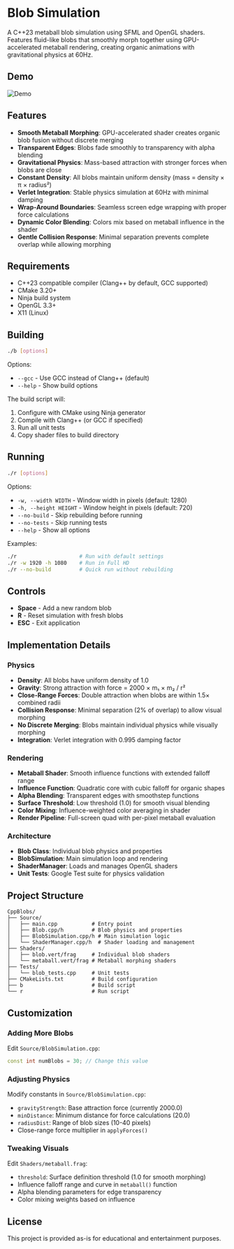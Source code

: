 # Blob Simulation

A C++23 metaball blob simulation using SFML and OpenGL shaders. Features fluid-like blobs that smoothly morph together using GPU-accelerated metaball rendering, creating organic animations with gravitational physics at 60Hz.

## Demo

![Demo](Resources/Demo1.gif)

## Features

- **Smooth Metaball Morphing**: GPU-accelerated shader creates organic blob fusion without discrete merging
- **Transparent Edges**: Blobs fade smoothly to transparency with alpha blending
- **Gravitational Physics**: Mass-based attraction with stronger forces when blobs are close
- **Constant Density**: All blobs maintain uniform density (mass = density × π × radius²)
- **Verlet Integration**: Stable physics simulation at 60Hz with minimal damping
- **Wrap-Around Boundaries**: Seamless screen edge wrapping with proper force calculations
- **Dynamic Color Blending**: Colors mix based on metaball influence in the shader
- **Gentle Collision Response**: Minimal separation prevents complete overlap while allowing morphing

## Requirements

- C++23 compatible compiler (Clang++ by default, GCC supported)
- CMake 3.20+
- Ninja build system
- OpenGL 3.3+
- X11 (Linux)

## Building

```bash
./b [options]
```

Options:
- `--gcc` - Use GCC instead of Clang++ (default)
- `--help` - Show build options

The build script will:
1. Configure with CMake using Ninja generator
2. Compile with Clang++ (or GCC if specified)
3. Run all unit tests
4. Copy shader files to build directory

## Running

```bash
./r [options]
```

Options:
- `-w, --width WIDTH` - Window width in pixels (default: 1280)
- `-h, --height HEIGHT` - Window height in pixels (default: 720)
- `--no-build` - Skip rebuilding before running
- `--no-tests` - Skip running tests
- `--help` - Show all options

Examples:
```bash
./r                    # Run with default settings
./r -w 1920 -h 1080    # Run in Full HD
./r --no-build         # Quick run without rebuilding
```

## Controls

- **Space** - Add a new random blob
- **R** - Reset simulation with fresh blobs
- **ESC** - Exit application

## Implementation Details

### Physics
- **Density**: All blobs have uniform density of 1.0
- **Gravity**: Strong attraction with force = 2000 × m₁ × m₂ / r²
- **Close-Range Forces**: Double attraction when blobs are within 1.5× combined radii
- **Collision Response**: Minimal separation (2% of overlap) to allow visual morphing
- **No Discrete Merging**: Blobs maintain individual physics while visually morphing
- **Integration**: Verlet integration with 0.995 damping factor

### Rendering
- **Metaball Shader**: Smooth influence functions with extended falloff range
- **Influence Function**: Quadratic core with cubic falloff for organic shapes
- **Alpha Blending**: Transparent edges with smoothstep functions
- **Surface Threshold**: Low threshold (1.0) for smooth visual blending
- **Color Mixing**: Influence-weighted color averaging in shader
- **Render Pipeline**: Full-screen quad with per-pixel metaball evaluation

### Architecture
- **Blob Class**: Individual blob physics and properties
- **BlobSimulation**: Main simulation loop and rendering
- **ShaderManager**: Loads and manages OpenGL shaders
- **Unit Tests**: Google Test suite for physics validation

## Project Structure

```
CppBlobs/
├── Source/
│   ├── main.cpp           # Entry point
│   ├── Blob.cpp/h         # Blob physics and properties
│   ├── BlobSimulation.cpp/h # Main simulation logic
│   └── ShaderManager.cpp/h  # Shader loading and management
├── Shaders/
│   ├── blob.vert/frag     # Individual blob shaders
│   └── metaball.vert/frag # Metaball morphing shaders
├── Tests/
│   └── blob_tests.cpp     # Unit tests
├── CMakeLists.txt         # Build configuration
├── b                      # Build script
└── r                      # Run script
```

## Customization

### Adding More Blobs
Edit `Source/BlobSimulation.cpp`:
```cpp
const int numBlobs = 30; // Change this value
```

### Adjusting Physics
Modify constants in `Source/BlobSimulation.cpp`:
- `gravityStrength`: Base attraction force (currently 2000.0)
- `minDistance`: Minimum distance for force calculations (20.0)
- `radiusDist`: Range of blob sizes (10-40 pixels)
- Close-range force multiplier in `applyForces()`

### Tweaking Visuals
Edit `Shaders/metaball.frag`:
- `threshold`: Surface definition threshold (1.0 for smooth morphing)
- Influence falloff range and curve in `metaball()` function
- Alpha blending parameters for edge transparency
- Color mixing weights based on influence

## License

This project is provided as-is for educational and entertainment purposes.
